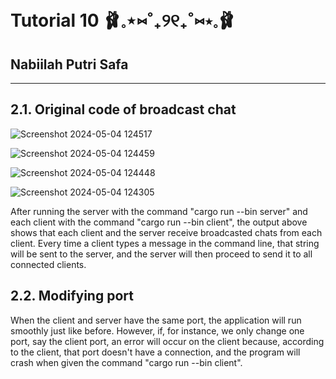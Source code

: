 # Tutorial 10 🩰𓈒⋆⑅˚₊୨୧₊˚⑅⋆𓈒🩰
## Nabiilah Putri Safa
----------------------

## 2.1. Original code of broadcast chat

![Screenshot 2024-05-04 124517](https://github.com/nabiilahputri13/my-first-repob/assets/124870275/6ffb23d8-0047-4662-b98f-f9d3f7d86bca)

![Screenshot 2024-05-04 124459](https://github.com/nabiilahputri13/my-first-repob/assets/124870275/4674237e-df00-45ac-b3c5-b6d4b801328e)

![Screenshot 2024-05-04 124448](https://github.com/nabiilahputri13/my-first-repob/assets/124870275/249e445c-d872-4f95-b04f-933d1134e406)

![Screenshot 2024-05-04 124305](https://github.com/nabiilahputri13/my-first-repob/assets/124870275/9b4554f7-626d-4e3a-a5bc-18c38b624af0)

After running the server with the command "cargo run --bin server" and each client with the command "cargo run --bin client", the output above shows that each client and the server receive broadcasted chats from each client. Every time a client types a message in the command line, that string will be sent to the server, and the server will then proceed to send it to all connected clients.

## 2.2. Modifying port

When the client and server have the same port, the application will run smoothly just like before. However, if, for instance, we only change one port, say the client port, an error will occur on the client because, according to the client, that port doesn't have a connection, and the program will crash when given the command "cargo run --bin client".